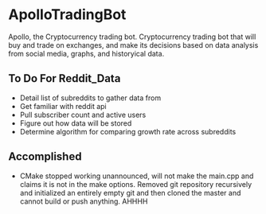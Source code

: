 # ApolloTradingBot
Apollo, the Cryptocurrency trading bot.
Cryptocurrency trading bot that will buy and trade on exchanges, and make its decisions based on data analysis from social media, graphs, and historyical data.

## To Do For Reddit_Data
* Detail list of subreddits to gather data from
* Get familiar with reddit api
* Pull subscriber count and active users
* Figure out how data will be stored
* Determine algorithm for comparing growth rate across subreddits

## Accomplished
* CMake stopped working unannounced, will not make the main.cpp and claims it is not in the make options. Removed git repository recursively and initialized an entirely empty git and then cloned the master and cannot build or push anything. AHHHH

